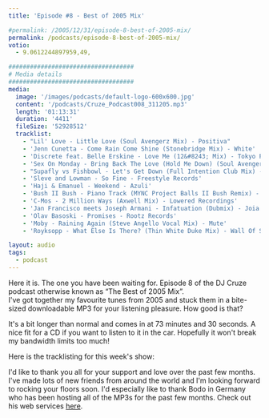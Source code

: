 ```yaml
---
title: 'Episode #8 - Best of 2005 Mix'

#permalink: /2005/12/31/episode-8-best-of-2005-mix/
permalink: /podcasts/episode-8-best-of-2005-mix/
votio:
  - 9.0612244897959,49,

###################################
# Media details
###################################
media:
  image: '/images/podcasts/default-logo-600x600.jpg'
  content: '/podcasts/Cruze_Podcast008_311205.mp3'
  length: '01:13:31'
  duration: '4411'
  fileSize: '52928512'
  tracklist:
    - "Lil' Love - Little Love (Soul Avengerz Mix) - Positiva"
    - 'Jenn Cunetta - Come Rain Come Shine (Stonebridge Mix) - White'
    - 'Discrete feat. Belle Erskine - Love Me (12&#8243; Mix) - Tokyo Project'
    - 'Sex On Monday - Bring Back The Love (Hold Me Down) (Soul Avengerz Mix) - Oxyd / Manifesto Records]'
    - "Supafly vs Fishbowl - Let's Get Down (Full Intention Club Mix) - Eye Industries"
    - 'Sleve and Lowman - So Fine - Freestyle Records'
    - 'Haji & Emanuel - Weekend - Azuli'
    - 'Bush II Bush - Piano Track (MYNC Project Balls II Bush Remix) - CR2'
    - 'C-Mos - 2 Million Ways (Axwell Mix) - Lowered Recordings'
    - 'Jan Francisco meets Joseph Armani - Infatuation (Dubmix) - Joia'
    - 'Olav Basoski - Promises - Rootz Records'
    - 'Moby - Raining Again (Steve Angello Vocal Mix) - Mute'
    - 'Royksopp - What Else Is There? (Thin White Duke Mix) - Wall Of Sound'

layout: audio
tags:
  - podcast
---
```


Here it is. The one you have been waiting for. Episode 8 of the DJ Cruze podcast otherwise known as &#8220;The Best of 2005 Mix&#8221;.  
I've got together my favourite tunes from 2005 and stuck them in a bite-sized downloadable MP3 for your listening pleasure. How good is that?

It's a bit longer than normal and comes in at 73 minutes and 30 seconds. A nice fit for a CD if you want to listen to it in the car. Hopefully it won't break my bandwidth limits too much!

Here is the tracklisting for this week's show:

I'd like to thank you all for your support and love over the past few months. I've made lots of new friends from around the world and I'm looking forward to rocking your floors soon. I'd especially like to thank Bodo in Germany who has been hosting all of the MP3s for the past few months. Check out his web services [here][20].

[1]: http://www.djcruzeaudio.co.uk/podcasts/Cruze_Podcast008_311205.mp3
[2]: http://www.djcruze.co.uk/cms/podcasts/feed/rss2
[3]: http://www.soulavengerz.com/
[4]: http://www.JennCunetta.com/
[5]: http://www.tokyoproject.com/
[6]: http://www.manifesto-records.com/
[7]: http://www.eyeindustries.com/
[8]: http://www.freestylerecords.co.uk/
[9]: http://www.biglovemusic.co.uk/
[10]: http://azuli.com/
[11]: http://www.myncproject.com/
[12]: http://www.axwell.co.uk/
[13]: http://www.joiarecords.com/
[14]: http://www.olavbasoski.nl/
[15]: http://www.rootzrecords.nl/
[16]: http://www.moby.com/
[17]: http://www.sizerecords.com/
[18]: http://www.royksopp.com
[19]: http://www.wallofsound.net
[20]: http://www.acm-edv.de/

